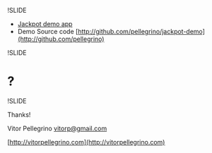 !SLIDE 

* [Jackpot demo app](http://jackpot-demo)
* Demo Source code [http://github.com/pellegrino/jackpot-demo](http://github.com/pellegrino)


!SLIDE

# ? 


!SLIDE 

Thanks!

Vitor Pellegrino
vitorp@gmail.com

[http://vitorpellegrino.com](http://vitorpellegrino.com)


